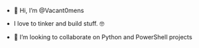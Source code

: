 - 👋 Hi, I’m @Vacant0mens

- I love to tinker and build stuff. 🤓

- 💞️ I’m looking to collaborate on Python and PowerShell projects

<!---
Vacant0mens/Vacant0mens is a ✨ special ✨ repository because its `README.md` (this file) appears on your GitHub profile.
You can click the Preview link to take a look at your changes.
--->
